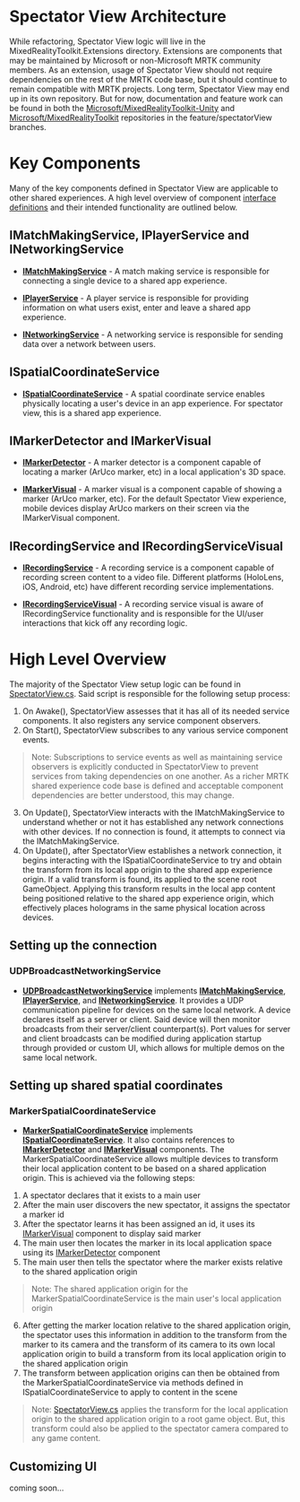# Spectator View Architecture
While refactoring, Spectator View logic will live in the MixedRealityToolkit.Extensions directory. Extensions are components that may be maintained by Microsoft or non-Microsoft MRTK community members. As an extension, usage of Spectator View should not require dependencies on the rest of the MRTK code base, but it should continue to remain compatible with MRTK projects. Long term, Spectator View may end up in its own repository. But for now, documentation and feature work can be found in both the [Microsoft/MixedRealityToolkit-Unity](https://github.com/Microsoft/MixedRealityToolkit-Unity/tree/feature/spectatorView) and [Microsoft/MixedRealityToolkit](https://github.com/Microsoft/MixedRealityToolkit/tree/feature/spectatorView) repositories in the feature/spectatorView branches.

# Key Components
Many of the key components defined in Spectator View are applicable to other shared experiences. A high level overview of component [interface definitions](https://github.com/Microsoft/MixedRealityToolkit-Unity/tree/feature/spectatorView/Assets/MixedRealityToolkit.Extensions/SpectatorView/Scripts/Interfaces) and their intended functionality are outlined below.

## IMatchMakingService, IPlayerService and INetworkingService
* [**IMatchMakingService**](../Sharing/IMatchMakingService.cs) - A match making service is responsible for connecting a single device to a shared app experience.

* [**IPlayerService**](../Sharing/IPlayerService.cs)  - A player service is responsible for providing information on what users exist, enter and leave a shared app experience.

* [**INetworkingService**](../Sharing/INetworkingService.cs) - A networking service is responsible for sending data over a network between users.

## ISpatialCoordinateService
* [**ISpatialCoordinateService**](../Sharing/ISpatialCoordinateService.cs) - A spatial coordinate service enables physically locating a user's device in an app experience. For spectator view, this is a shared app experience. 

## IMarkerDetector and IMarkerVisual
* [**IMarkerDetector**](../MarkerDetection/IMarkerDetector.cs)  - A marker detector is a component capable of locating a marker (ArUco marker, etc) in a local application's 3D 
space.

* [**IMarkerVisual**](../MarkerDetection/IMarkerVisual.cs) - A marker visual is a component capable of showing a marker (ArUco marker, etc). For the default Spectator View experience, mobile devices display ArUco markers on their screen via the IMarkerVisual component.

## IRecordingService and IRecordingServiceVisual
* [**IRecordingService**](../ScreenRecording/IRecordingService.cs) - A recording service is a component capable of recording screen content to a video file. Different platforms (HoloLens, iOS, Android, etc) have different recording service implementations.

* [**IRecordingServiceVisual**](../ScreenRecording/IRecordingServiceVisual.cs) - A recording service visual is aware of IRecordingService functionality and is responsible for the UI/user interactions that kick off any recording logic. 

# High Level Overview
The majority of the Spectator View setup logic can be found in [SpectatorView.cs](https://github.com/Microsoft/MixedRealityToolkit-Unity/blob/feature/spectatorView/Assets/MixedRealityToolkit.Extensions/SpectatorView/Scripts/SpectatorView.cs). Said script is responsible for the following setup process:
1. On Awake(), SpectatorView assesses that it has all of its needed service components. It also registers any service component observers.
2. On Start(), SpectatorView subscribes to any various service component events.
>Note: Subscriptions to service events as well as maintaining service observers is explicitly conducted in SpectatorView to prevent services from taking dependencies on one another. As a richer MRTK shared experience code base is defined and acceptable component dependencies are better understood, this may change.
3. On Update(), SpectatorView interacts with the IMatchMakingService to understand whether or not it has established any network connections with other devices. If no connection is found, it attempts to connect via the IMatchMakingService.
4. On Update(), after SpectatorView establishes a network connection, it begins interacting with the ISpatialCoordinateService to try and obtain the transform from its local app origin to the shared app experience origin. If a valid transform is found, its applied to the scene root GameObject. Applying this transform results in the local app content being positioned relative to the shared app experience origin, which effectively places holograms in the same physical location across devices.

## Setting up the connection
### UDPBroadcastNetworkingService
* [**UDPBroadcastNetworkingService**](Scripts/Sharing/UDPBroadcastNetworkingService.cs) implements [**IMatchMakingService**](https://github.com/Microsoft/MixedRealityToolkit-Unity/blob/feature/spectatorView/Assets/MixedRealityToolkit.Extensions/SpectatorView/Scripts/Interfaces/IMatchMakingService.cs), [**IPlayerService**](https://github.com/Microsoft/MixedRealityToolkit-Unity/blob/feature/spectatorView/Assets/MixedRealityToolkit.Extensions/SpectatorView/Scripts/Interfaces/IPlayerService.cs), and [**INetworkingService**](https://github.com/Microsoft/MixedRealityToolkit-Unity/blob/feature/spectatorView/Assets/MixedRealityToolkit.Extensions/SpectatorView/Scripts/Interfaces/INetworkingService.cs). It provides a UDP communication pipeline for devices on the same local network. A device declares itself as a server or client. Said device will then monitor broadcasts from their server/client counterpart(s). Port values for server and client broadcasts can be modified during application startup through provided or custom UI, which allows for multiple demos on the same local network.

## Setting up shared spatial coordinates
### MarkerSpatialCoordinateService
* [**MarkerSpatialCoordinateService**](Scripts/Sharing/MarkerSpatialCoordinateService.cs) implements [**ISpatialCoordinateService**](https://github.com/Microsoft/MixedRealityToolkit-Unity/blob/feature/spectatorView/Assets/MixedRealityToolkit.Extensions/SpectatorView/Scripts/Interfaces/ISpatialCoordinateService.cs). It also contains references to [**IMarkerDetector**](https://github.com/Microsoft/MixedRealityToolkit-Unity/blob/feature/spectatorView/Assets/MixedRealityToolkit.Extensions/SpectatorView/Scripts/Interfaces/IMarkerDetector.cs) and [**IMarkerVisual**](https://github.com/Microsoft/MixedRealityToolkit-Unity/blob/feature/spectatorView/Assets/MixedRealityToolkit.Extensions/SpectatorView/Scripts/Interfaces/IMarkerVisual.cs) components. The MarkerSpatialCoordinateService allows multiple devices to transform their local application content to be based on a shared application origin. This is achieved via the following steps:

1. A spectator declares that it exists to a main user
2. After the main user discovers the new spectator, it assigns the spectator a marker id
3. After the spectator learns it has been assigned an id, it uses its [IMarkerVisual](https://github.com/Microsoft/MixedRealityToolkit-Unity/blob/feature/spectatorView/Assets/MixedRealityToolkit.Extensions/SpectatorView/Scripts/Interfaces/IMarkerVisual.cs) component to display said marker
4. The main user then locates the marker in its local application space using its [IMarkerDetector](https://github.com/Microsoft/MixedRealityToolkit-Unity/blob/feature/spectatorView/Assets/MixedRealityToolkit.Extensions/SpectatorView/Scripts/Interfaces/IMarkerDetector.cs) component
5. The main user then tells the spectator where the marker exists relative to the shared application origin
>Note: The shared application origin for the MarkerSpatialCoordinateService is the main user's local application origin
6. After getting the marker location relative to the shared application origin, the spectator uses this information in addition to the transform from the marker to its camera and the transform of its camera to its own local application origin to build a transform from its local application origin to the shared application origin
7. The transform between application origins can then be obtained from the MarkerSpatialCoordinateService via methods defined in ISpatialCoordinateService to apply to content in the scene
>Note: [SpectatorView.cs](https://github.com/Microsoft/MixedRealityToolkit-Unity/blob/feature/spectatorView/Assets/MixedRealityToolkit.Extensions/SpectatorView/Scripts/SpectatorView.cs) applies the transform for the local application origin to the shared application origin to a root game object. But, this transform could also be applied to the spectator camera compared to any game content.

## Customizing UI
coming soon...